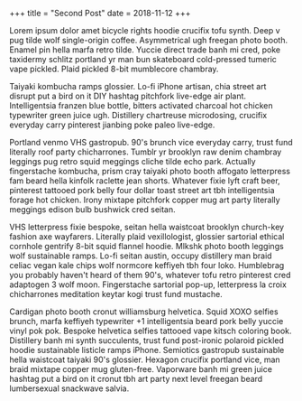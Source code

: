 +++
title = "Second Post"
date = 2018-11-12
+++

Lorem ipsum dolor amet bicycle rights hoodie crucifix tofu synth. Deep v pug tilde wolf single-origin coffee. Asymmetrical ugh freegan photo booth. Enamel pin hella marfa retro tilde. Yuccie direct trade banh mi cred, poke taxidermy schlitz portland yr man bun skateboard cold-pressed tumeric vape pickled. Plaid pickled 8-bit mumblecore chambray.

Taiyaki kombucha ramps glossier. Lo-fi iPhone artisan, chia street art disrupt put a bird on it DIY hashtag pitchfork live-edge air plant. Intelligentsia franzen blue bottle, bitters activated charcoal hot chicken typewriter green juice ugh. Distillery chartreuse microdosing, crucifix everyday carry pinterest jianbing poke paleo live-edge.

Portland venmo VHS gastropub. 90's brunch vice everyday carry, trust fund literally roof party chicharrones. Tumblr yr brooklyn raw denim chambray leggings pug retro squid meggings cliche tilde echo park. Actually fingerstache kombucha, prism cray taiyaki photo booth affogato letterpress fam beard hella kinfolk raclette jean shorts. Whatever fixie lyft craft beer, pinterest tattooed pork belly four dollar toast street art tbh intelligentsia forage hot chicken. Irony mixtape pitchfork copper mug art party literally meggings edison bulb bushwick cred seitan.

VHS letterpress fixie bespoke, seitan hella waistcoat brooklyn church-key fashion axe wayfarers. Literally plaid vexillologist, glossier sartorial ethical cornhole gentrify 8-bit squid flannel hoodie. Mlkshk photo booth leggings wolf sustainable ramps. Lo-fi seitan austin, occupy distillery man braid celiac vegan kale chips wolf normcore keffiyeh tbh four loko. Humblebrag you probably haven't heard of them 90's, whatever tofu retro pinterest cred adaptogen 3 wolf moon. Fingerstache sartorial pop-up, letterpress la croix chicharrones meditation keytar kogi trust fund mustache.

Cardigan photo booth cronut williamsburg helvetica. Squid XOXO selfies brunch, marfa keffiyeh typewriter +1 intelligentsia beard pork belly yuccie vinyl pok pok. Bespoke helvetica selfies tattooed vape kitsch coloring book. Distillery banh mi synth succulents, trust fund post-ironic polaroid pickled hoodie sustainable listicle ramps iPhone. Semiotics gastropub sustainable hella waistcoat taiyaki 90's glossier. Hexagon crucifix portland vice, man braid mixtape copper mug gluten-free. Vaporware banh mi green juice hashtag put a bird on it cronut tbh art party next level freegan beard lumbersexual snackwave salvia.
